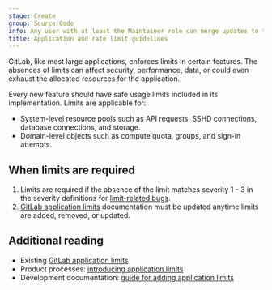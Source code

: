 ```yaml
---
stage: Create
group: Source Code
info: Any user with at least the Maintainer role can merge updates to this content. For details, see https://docs.gitlab.com/development/development_processes/#development-guidelines-review.
title: Application and rate limit guidelines
---
```


GitLab, like most large applications, enforces limits in certain features.
The absences of limits can affect security, performance, data, or could even
exhaust the allocated resources for the application.

Every new feature should have safe usage limits included in its implementation.
Limits are applicable for:

- System-level resource pools such as API requests, SSHD connections, database connections, and storage.
- Domain-level objects such as compute quota, groups, and sign-in attempts.

## When limits are required

1. Limits are required if the absence of the limit matches severity 1 - 3 in the severity definitions for [limit-related bugs](https://handbook.gitlab.com/handbook/engineering/infrastructure/engineering-productivity/issue-triage/#limit-related-bugs).
1. [GitLab application limits](../../administration/instance_limits.md) documentation must be updated anytime limits are added, removed, or updated.

## Additional reading

- Existing [GitLab application limits](../../administration/instance_limits.md)
- Product processes: [introducing application limits](https://handbook.gitlab.com/handbook/product/product-processes/#introducing-application-limits)
- Development documentation: [guide for adding application limits](../application_limits.md)
